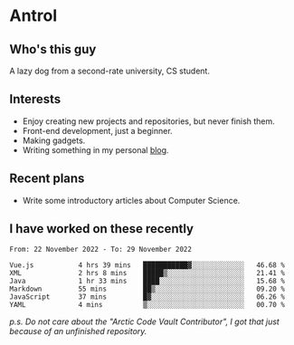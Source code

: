 # Antrol

## Who's this guy

A lazy dog from a second-rate university, CS student.

## Interests

* Enjoy creating new projects and repositories, but never finish them.
* Front-end development, just a beginner.
* Making gadgets.
* Writing something in my personal [blog](https://blog.antrol.xyz/).

## Recent plans

* Write some introductory articles about Computer Science.

<!--
* Try to develop a website for [Anime4KCPP](https://github.com/TianZerL/Anime4KCPP).
* Develop a Markdown renderer which user can customize its css, of course it is GUI-based.~~(If I could finish  it before getting bored)~~
* Work with my [teammates](https://github.com/SWJTU-Lazy-Dogs).
* Find something interests me, as a hobby after finishing my ~~boring~~ homework.
-->

## I have worked on these recently

<!--START_SECTION:waka-->

```text
From: 22 November 2022 - To: 29 November 2022

Vue.js           4 hrs 39 mins   ███████████▓░░░░░░░░░░░░░   46.68 %
XML              2 hrs 8 mins    █████▒░░░░░░░░░░░░░░░░░░░   21.41 %
Java             1 hr 33 mins    ████░░░░░░░░░░░░░░░░░░░░░   15.68 %
Markdown         55 mins         ██▒░░░░░░░░░░░░░░░░░░░░░░   09.20 %
JavaScript       37 mins         █▓░░░░░░░░░░░░░░░░░░░░░░░   06.26 %
YAML             4 mins          ▒░░░░░░░░░░░░░░░░░░░░░░░░   00.70 %
```

<!--END_SECTION:waka-->

*p.s.  Do not care about the "Arctic Code Vault Contributor", I got that just because of an unfinished repository.*

<!--
**qzmlgfj/qzmlgfj** is a ✨ _special_ ✨ repository because its `README.md` (this file) appears on your GitHub profile.

Here are some ideas to get you started:

- 🔭 I’m currently working on ...
- 🌱 I’m currently learning ...
- 👯 I’m looking to collaborate on ...
- 🤔 I’m looking for help with ...
- 💬 Ask me about ...
- 📫 How to reach me: ...
- 😄 Pronouns: ...
- ⚡ Fun fact: ...
-->
